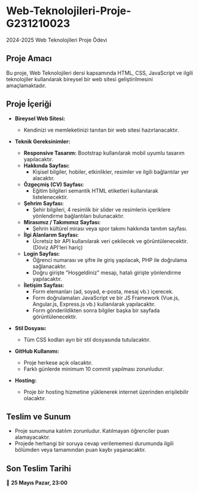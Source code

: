 # Web-Teknolojileri-Proje-G231210023
2024-2025 Web Teknolojileri Proje Ödevi

## Proje Amacı
Bu proje, Web Teknolojileri dersi kapsamında HTML, CSS, JavaScript ve ilgili teknolojiler kullanılarak bireysel bir web sitesi geliştirilmesini amaçlamaktadır.

## Proje İçeriği
- **Bireysel Web Sitesi:** 
  - Kendinizi ve memleketinizi tanıtan bir web sitesi hazırlanacaktır.
  
- **Teknik Gereksinimler:**
  - **Responsive Tasarım:** Bootstrap kullanılarak mobil uyumlu tasarım yapılacaktır.
  - **Hakkında Sayfası:** 
    - Kişisel bilgiler, hobiler, etkinlikler, resimler ve ilgili bağlantılar yer alacaktır.
  - **Özgeçmiş (CV) Sayfası:** 
    - Eğitim bilgileri semantik HTML etiketleri kullanılarak listelenecektir.
  - **Şehrim Sayfası:** 
    - Şehir bilgileri, 4 resimlik bir slider ve resimlerin içeriklere yönlendirme bağlantıları bulunacaktır.
  - **Mirasımız / Takımımız Sayfası:** 
    - Şehrin kültürel mirası veya spor takımı hakkında tanıtım sayfası.
  - **İlgi Alanlarım Sayfası:** 
    - Ücretsiz bir API kullanılarak veri çekilecek ve görüntülenecektir.(Döviz API'leri hariç)
  - **Login Sayfası:** 
    - Öğrenci numarası ve şifre ile giriş yapılacak, PHP ile doğrulama sağlanacaktır.
    - Doğru girişte "Hoşgeldiniz" mesajı, hatalı girişte yönlendirme yapılacaktır.
  - **İletişim Sayfası:** 
    - Form elemanları (ad, soyad, e-posta, mesaj vb.) içerecek.
    - Form doğrulamaları JavaScript ve bir JS Framework (Vue.js, Angular.js, Express.js vb.) kullanılarak yapılacaktır.
    - Form gönderildikten sonra bilgiler başka bir sayfada görüntülenecektir.

- **Stil Dosyası:**
  - Tüm CSS kodları ayrı bir stil dosyasında tutulacaktır.

- **GitHub Kullanımı:**
  - Proje herkese açık olacaktır.
  - Farklı günlerde minimum 10 commit yapılması zorunludur.

- **Hosting:**
  - Proje bir hosting hizmetine yüklenerek internet üzerinden erişilebilir olacaktır.

## Teslim ve Sunum
- Proje sunumuna katılım zorunludur. Katılmayan öğrenciler puan alamayacaktır.
- Projede herhangi bir soruya cevap verilememesi durumunda ilgili bölümden veya tamamından puan kaybı yaşanacaktır.

## Son Teslim Tarihi
📅 **25 Mayıs Pazar, 23:00**

